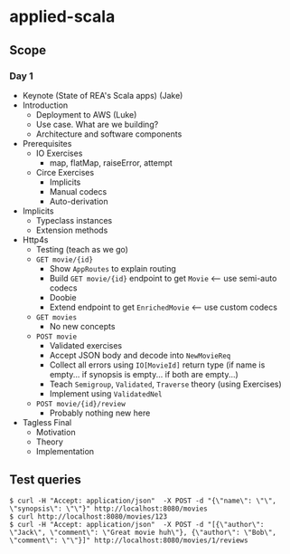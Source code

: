 # applied-scala

## Scope

### Day 1

- Keynote (State of REA's Scala apps) (Jake)
- Introduction
  - Deployment to AWS (Luke)
  - Use case. What are we building?
  - Architecture and software components
- Prerequisites
  - IO Exercises
    - map, flatMap, raiseError, attempt
  - Circe Exercises
    - Implicits
    - Manual codecs
    - Auto-derivation
- Implicits
  - Typeclass instances
  - Extension methods
- Http4s
  - Testing (teach as we go)
  - `GET movie/{id}`
    - Show `AppRoutes` to explain routing
    - Build `GET movie/{id}` endpoint to get `Movie` <-- use semi-auto codecs
    - Doobie
    - Extend endpoint to get `EnrichedMovie` <-- use custom codecs
  - `GET movies`
    - No new concepts
  - `POST movie`
    - Validated exercises
    - Accept JSON body and decode into `NewMovieReq`
    - Collect all errors using `IO[MovieId]` return type (if name is empty... if synopsis is empty... if both are empty...) 
    - Teach `Semigroup`, `Validated`, `Traverse` theory (using Exercises)
    - Implement using `ValidatedNel`
  - `POST movie/{id}/review`
    - Probably nothing new here
- Tagless Final
  - Motivation
  - Theory
  - Implementation

## Test queries

```
$ curl -H "Accept: application/json"  -X POST -d "{\"name\": \"\", \"synopsis\": \"\"}" http://localhost:8080/movies
$ curl http://localhost:8080/movies/123
$ curl -H "Accept: application/json"  -X POST -d "[{\"author\": \"Jack\", \"comment\": \"Great movie huh\"}, {\"author\": \"Bob\", \"comment\": \"\"}]" http://localhost:8080/movies/1/reviews
```
